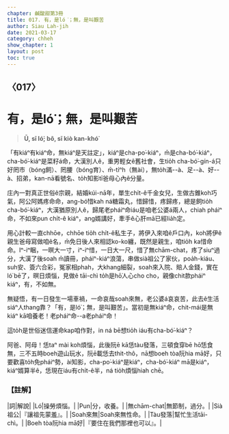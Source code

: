 ```yaml
---
chapter: 鹹酸甜第3冊
title: 017. 有，是ló͘；無，是叫艱苦
author: Siau Lah-jih
date: 2021-03-17
category: chheh
show_chapter: 1
layout: post
toc: true
---
```


## 〈017〉
# 有，是ló͘；無，是叫艱苦
> **Ū, sī ló͘; bô, sī kiò kan-khó͘**
 
「有kiáⁿ有kiáⁿ命，無kiáⁿ是天註定」，kiáⁿ是cha-po͘-kiáⁿ，m̄是cha-bó͘-kiáⁿ，cha-bó͘-kiáⁿ是菜籽á命，大漢別人ê，重男輕女ê舊社會，生tio̍h cha-bó͘-gín-á只好罔市（bóng飼）、罔腰（bóng育）、m̄-ti̍ⁿh（無ài），無to̍h滿--à、足--à、好--à、招弟，kan-nā看號名、to̍h知影tī爸母心內ê分量。

庄內一對真正世俗ê宗親，結婚kúi-nā年，單生chi̍t-ê千金女兒，生做古錐koh巧氣，阿公阿媽疼命命，ang-bó͘惜kah ná糖霜丸，惜歸惜，疼歸疼，總是飼tio̍h cha-bó͘-kiáⁿ，大漢猶原別人ê，歸尾老pháiⁿ命iáu是咱老公婆á兩人，chiah pháiⁿ命，不如來pun chi̍t-ê kiáⁿ，ang婿講好，牽手ê心肝mā已經lia̍h定。

用心計較一直chhōe，chhōe tio̍h chi̍t-ê私生子，將伊入來咱ê戶口內，koh將伊ê親生爸母寫做咱ê名，m̄免日後人來相認ko-ko纏，既然是親生，咱tio̍h ka惜命命。Iⁿ-iⁿ睏，一暝大一寸，iⁿ-iⁿ惜，一日大一尺，惜了無chām-chat，疼了siuⁿ過分，大漢了後soah m̄讀冊，pháiⁿ-kiáⁿ浪蕩，串做sià祖公了家伙，poa̍h-kiáu、suh安、簽六合彩，冤家相phah，大khang細裂，soah來入院、賠人金錢，實在ló͘ bē了，暝日煩惱，見做ê tāi-chì to̍h是hō͘人心cho cho，親像chit款pháiⁿ kiáⁿ，有，不如無。

無疑悟，有一日發生一場車禍，一命哀哉soah來無，老公婆á哀哀苦，此去ê生活siáⁿ人thang靠？「有，是ló͘；無，是叫艱苦」。當初是無kiáⁿ命，chit-mái是無kiáⁿ kā咱養老！老pháiⁿ命--a老pháiⁿ命！

這to̍h是世俗迷信運命kap咱作對，in ná bē想tio̍h iáu有cha-bó͘-kiáⁿ？

阿爸、阿母！恁taⁿ mài koh煩惱，此後阮ē kā恁tàu發落，三頓食穿bē hō͘恁食無，三不五時boeh遊山玩水，阮ē載恁去thit-thô，nā想boeh tòa阮hia mā好，只要歡喜to̍h免pháiⁿ勢，ài知影，cha-po͘-kiáⁿ是kiáⁿ，cha-bó͘-kiáⁿ mā是kiáⁿ，kiáⁿ婿算半ê，恁現在iáu有chi̍t-ê半，ná tio̍h煩惱hiah chē。

 
### 【註解】

|詞|解說|
|Ló͘|操勞煩惱。|
|Pun|分，收養。|
|無chām-chat|無節制，過分。|
|Sià祖公|『讓祖先蒙羞』。|
|Soah來無|Soah來無性命。|
|Tàu發落|幫忙生活tāi-chì。|
|Boeh tòa阮hia mā好|『要住在我們那裡也可以』。|
